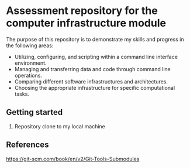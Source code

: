 # Assessment repository for the computer infrastructure module

The purpose of this repository is to demonstrate my skills and progress in the following areas:

- Utilizing, configuring, and scripting within a command line interface environment.
- Managing and transferring data and code through command line operations.
- Comparing different software infrastructures and architectures.
- Choosing the appropriate infrastructure for specific computational tasks.

## Getting started

1. Repository clone to my local machine








## References 
https://git-scm.com/book/en/v2/Git-Tools-Submodules